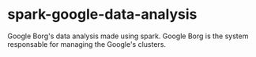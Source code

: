 # spark-google-data-analysis
Google Borg's data analysis made using spark. Google Borg is the system responsable for managing the Google's clusters.
